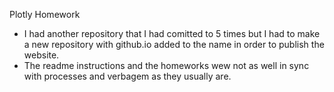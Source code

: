 Plotly Homework

* I had another repository that I had comitted to 5 times but I had to make a new repository with github.io added to the name in order to publish the website. 
* The readme instructions and the homeworks wew not as well in sync with processes and verbagem as they usually are.
